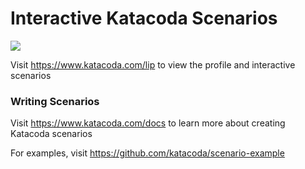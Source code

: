 # Interactive Katacoda Scenarios

[![](http://shields.katacoda.com/katacoda/lip/count.svg)](https://www.katacoda.com/lip "Get your profile on Katacoda.com")

Visit https://www.katacoda.com/lip to view the profile and interactive scenarios

### Writing Scenarios
Visit https://www.katacoda.com/docs to learn more about creating Katacoda scenarios

For examples, visit https://github.com/katacoda/scenario-example
